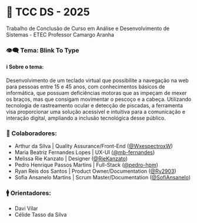 # 💾 TCC DS - 2025
Trabalho de Conclusão de Curso em Análise e Desenvolvimento de Sistemas -  ETEC Professor Camargo Aranha

### 👁️‍🗨️ Tema: Blink To Type
#### ℹ️ Sobre o tema:
Desenvolvimento de um teclado virtual que possibilite a navegação na web para pessoas entre 15 e 45 anos, com conhecimentos básicos de informática, que possuam deficiências motoras que as impeçam de mexer os braços, mas que consigam movimentar o pescoço e a cabeça. Utilizando tecnologia de rastreamento ocular e detecção de piscadas, a ferramenta visa proporcionar uma solução acessível e intuitiva para a comunicação e interação digital, ampliando a inclusão tecnológica desse público.

### 👥 Colaboradores:
- Arthur da Silva | Quality Assurance/Front-End ([@WxespectroxW](https://github.com/WxespectroxW))
- Maria Beatriz Fernandes Lopes | UX-UI ([@mb-fernandes](https://github.com/mb-fernandes))
- Melissa Rie Kanzato | Designer ([@RieKanzato](https://github.com/RieKanzato))
- Pedro Henrique Passos Martins | Full-Stack ([@pedro-hpm](https://github.com/pedro-hpm))
- Ryan Reis dos Santos | Product Owner/Documentation ([@Ry2903](https://github.com/Ry2903))
- Sofia Ansanelo Martins | Scrum Master/Documentation ([@SofiAnsanelo](https://github.com/SofiAnsanelo))

### 🚹 Orientadores:
- Davi Vilar
- Célide Tasso da Silva
